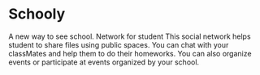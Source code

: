 # Schooly
A new way to see school. Network for student
This social network helps student to share files using public spaces. You can chat with your classMates and help them to do their homeworks. You can also organize events or participate at events organized by your school.
